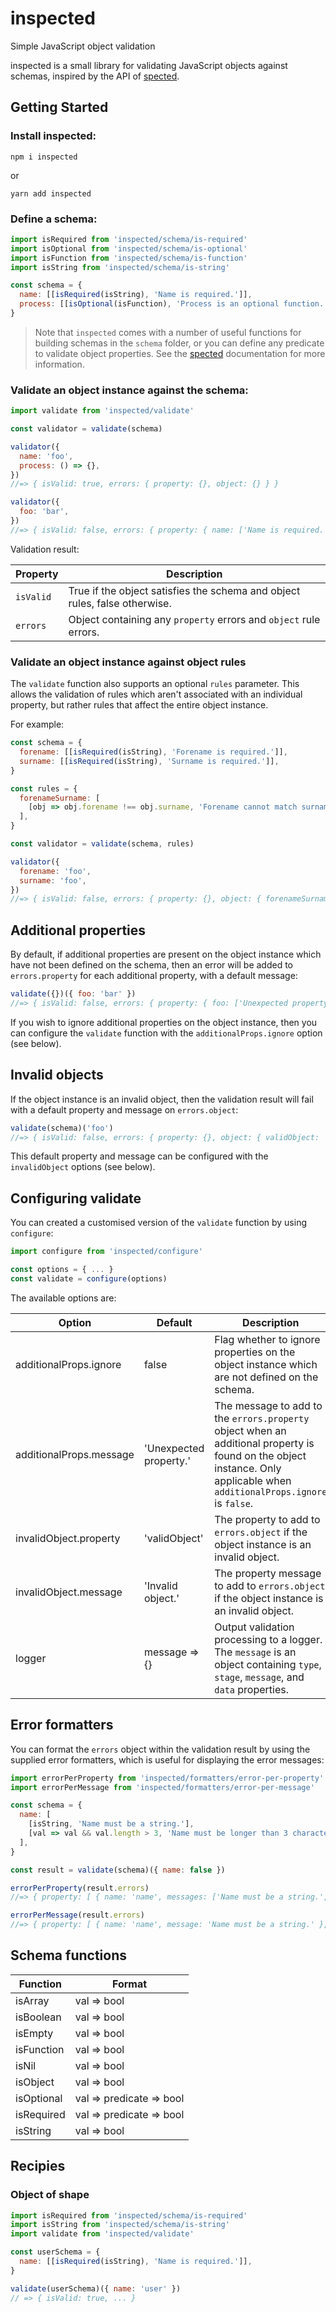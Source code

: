 # inspected

Simple JavaScript object validation

inspected is a small library for validating JavaScript objects against schemas, inspired by the API of [spected](https://github.com/25th-floor/spected).

## Getting Started

### Install inspected:

```
npm i inspected
```

or

```
yarn add inspected
```

### Define a schema:

```javascript
import isRequired from 'inspected/schema/is-required'
import isOptional from 'inspected/schema/is-optional'
import isFunction from 'inspected/schema/is-function'
import isString from 'inspected/schema/is-string'

const schema = {
  name: [[isRequired(isString), 'Name is required.']],
  process: [[isOptional(isFunction), 'Process is an optional function.']],
}
```

> Note that `inspected` comes with a number of useful functions for building schemas in the `schema` folder, or you can define any predicate to validate object properties. See the [spected](https://github.com/25th-floor/spected) documentation for more information.

### Validate an object instance against the schema:

```javascript
import validate from 'inspected/validate'

const validator = validate(schema)

validator({
  name: 'foo',
  process: () => {},
})
//=> { isValid: true, errors: { property: {}, object: {} } }

validator({
  foo: 'bar',
})
//=> { isValid: false, errors: { property: { name: ['Name is required.'], foo: ['Unexpected property.'] }, object: {} } }
```

Validation result:

| Property  | Description                                                                |
| --------- | -------------------------------------------------------------------------- |
| `isValid` | True if the object satisfies the schema and object rules, false otherwise. |
| `errors`  | Object containing any `property` errors and `object` rule errors.          |

### Validate an object instance against object rules

The `validate` function also supports an optional `rules` parameter. This allows the validation of rules which aren't associated with an individual property, but rather rules that affect the entire object instance.

For example:

```javascript
const schema = {
  forename: [[isRequired(isString), 'Forename is required.']],
  surname: [[isRequired(isString), 'Surname is required.']],
}

const rules = {
  forenameSurname: [
    [obj => obj.forename !== obj.surname, 'Forename cannot match surname.'],
  ],
}

const validator = validate(schema, rules)

validator({
  forename: 'foo',
  surname: 'foo',
})
//=> { isValid: false, errors: { property: {}, object: { forenameSurname: ['Forename cannot match surname.'] } } }
```

## Additional properties

By default, if additional properties are present on the object instance which have not been defined on the schema, then an error will be added to `errors.property` for each additional property, with a default message:

```javascript
validate({})({ foo: 'bar' })
//=> { isValid: false, errors: { property: { foo: ['Unexpected property'] }, object: {} } }
```

If you wish to ignore additional properties on the object instance, then you can configure the `validate` function with the `additionalProps.ignore` option (see below).

## Invalid objects

If the object instance is an invalid object, then the validation result will fail with a default property and message on `errors.object`:

```javascript
validate(schema)('foo')
//=> { isValid: false, errors: { property: {}, object: { validObject: 'Invalid object.' } }}
```

This default property and message can be configured with the `invalidObject` options (see below).

## Configuring validate

You can created a customised version of the `validate` function by using `configure`:

```javascript
import configure from 'inspected/configure'

const options = { ... }
const validate = configure(options)
```

The available options are:

| Option                  | Default                | Description                                                                                                                                                               |
| ----------------------- | ---------------------- | ------------------------------------------------------------------------------------------------------------------------------------------------------------------------- |
| additionalProps.ignore  | false                  | Flag whether to ignore properties on the object instance which are not defined on the schema.                                                                             |
| additionalProps.message | 'Unexpected property.' | The message to add to the `errors.property` object when an additional property is found on the object instance. Only applicable when `additionalProps.ignore` is `false`. |
| invalidObject.property  | 'validObject'          | The property to add to `errors.object` if the object instance is an invalid object.                                                                                       |
| invalidObject.message   | 'Invalid object.'      | The property message to add to `errors.object` if the object instance is an invalid object.                                                                               |
| logger                  | message => {}          | Output validation processing to a logger. The `message` is an object containing `type`, `stage`, `message`, and `data` properties.                                        |

## Error formatters

You can format the `errors` object within the validation result by using the supplied error formatters, which is useful for displaying the error messages:

```javascript
import errorPerProperty from 'inspected/formatters/error-per-property'
import errorPerMessage from 'inspected/formatters/error-per-message'

const schema = {
  name: [
    [isString, 'Name must be a string.'],
    [val => val && val.length > 3, 'Name must be longer than 3 characters.'],
  ],
}

const result = validate(schema)({ name: false })

errorPerProperty(result.errors)
//=> { property: [ { name: 'name', messages: ['Name must be a string.', 'Name must be longer than 3 characters.'] } ], object: [] }

errorPerMessage(result.errors)
//=> { property: [ { name: 'name', message: 'Name must be a string.' }, { name: 'name', message: 'Name must be longer than 3 characters.' } ], object: [] }
```

## Schema functions

| Function   | Format                   |
| ---------- | ------------------------ |
| isArray    | val => bool              |
| isBoolean  | val => bool              |
| isEmpty    | val => bool              |
| isFunction | val => bool              |
| isNil      | val => bool              |
| isObject   | val => bool              |
| isOptional | val => predicate => bool |
| isRequired | val => predicate => bool |
| isString   | val => bool              |

## Recipies

### Object of shape

```javascript
import isRequired from 'inspected/schema/is-required'
import isString from 'inspected/schema/is-string'
import validate from 'inspected/validate'

const userSchema = {
  name: [[isRequired(isString), 'Name is required.']],
}

validate(userSchema)({ name: 'user' }) 
// => { isValid: true, ... }
```
